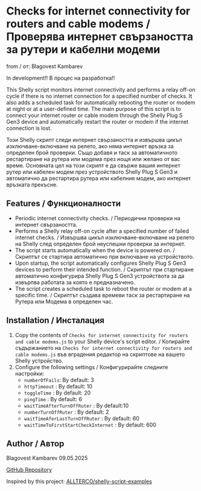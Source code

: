 # Checks for internet connectivity for routers and cable modems / Проверява интернет свързаността за рутери и кабелни модеми

from / от: Blagovest Kambarev

In development!!
В процес на разработка!!

This Shelly script monitors internet connectivity and performs a relay off-on cycle if there is no internet connection for a specified number of checks. It also adds a scheduled task for automatically rebooting the router or modem at night or at a user-defined time.
The main purpose of this script is to connect your internet router or cable modem through the Shelly Plug S Gen3 device and automatically restart the router or modem if the internet connection is lost.

Този Shelly скрипт следи интернет свързаността и извършва цикъл изключване-включване на релето, ако няма интернет връзка за определен брой проверки. Също добавя и таск за автоматичното рестартиране на рутера или модема през нощя или желано от вас време.
Основната цел на този скрипт е да свърже вашия интернет рутер или кабелен модем през устройството Shelly Plug S Gen3 и автоматично да рестартира рутера или кабелния модем, ако интернет връзката прекъсне.

## Features / Функционалности

-	Periodic internet connectivity checks. / Периодични проверки на интернет свързаността.
-	Performs a Shelly relay off-on cycle after a specified number of failed internet checks. / Извършва цикъл изключване-включване на релето на Shelly след определен брой неуспешни проверки за интернет.
-	The script starts automatically when the device is powered on. / Скриптът се стартира автоматично при включване на устройството.
- Upon startup, the script automatically configures Shelly Plug S Gen3 devices to perform their intended function. / Скриптът при стартиране автоматично конфигурира Shelly Plug S Gen3 устройствота за да извърпва работата за която е предназначено.
- The script creates a scheduled task to reboot the router or modem at a specific time. / Скриптът създава времеви таск за рестартиране на Рутера или Модема в определен час.

## Installation / Инсталация

1. Copy the contents of `Checks for internet connectivity for routers and cable modems.js` to your Shelly device's script editor. / Копирайте съдържанието на `Checks for internet connectivity for routers and cable modems.js` във вградения редактор на скриптове на вашето Shelly устройство.
2. Configure the following settings / Конфигурирайте следните настройки:   
   - `numberOfFails`: 
     By default: 3
   - `httpTimeout` : 
     By default: 10
   - `toggleTime` : 
     By default: 20
   - `pingTime` : 
     By default: 6
   - `waitTimeAfterTurnOffRuter` : 
     By default:10
   - `numberTurnOffRuter` : 
     By default: 2
   - `waitTimeAferLastTurnOffRuter` : 
     By default: 60
   - `waitTimeToFirstStartCheckInternet` : 
     By default: 600

## Author / Автор

Blagovest Kambarev 09.05.2025

[GitHub Repository](https://github.com/BlagovestKambarev/GitHub-Shelly)

Inspired by this project: [ALLTERCO/shelly-script-examples](https://github.com/ALLTERCO/shelly-script-examples/blob/main/router-watchdog.js)

